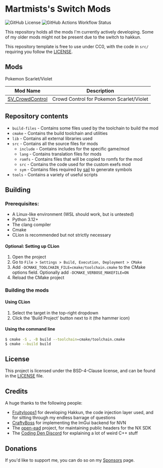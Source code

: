 # Martmists's Switch Mods
![GitHub License](https://img.shields.io/github/license/Martmists-GH/switch-mods)
![GitHub Actions Workflow Status](https://img.shields.io/github/actions/workflow/status/martmists-gh/switch-mods/build.yml)

This repository holds all the mods I'm currently actively developing. Some of my older mods might not be present due to the switch to hakkun.

This repository template is free to use under CC0, with the code in `src/` requiring you follow the [LICENSE](LICENSE).

## Mods

Pokemon Scarlet/Violet

| Mod Name                                            | Description                              |
|-----------------------------------------------------|------------------------------------------|
| [SV_CrowdControl](src/pokemon_sv/mod_crowd_control) | Crowd Control for Pokemon Scarlet/Violet |

## Repository contents

- `build-files` - Contains some files used by the toolchain to build the mod
- `cmake` - Contains the build toolchain and utilities
- `lib` - Contains all external libraries used
- `src` - Contains all the source files for mods
  - `include` - Contains includes for the specific game/mod
  - `lang` - Contains translation files for mods
  - `romfs` - Contains files that will be copied to romfs for the mod
  - `src` - Contains the code used for the custom exefs mod
  - `sym` - Contains files required by [sail](https://github.com/fruityloops1/LibHakkun/tree/main/hakkun/sail) to generate symbols
- `tools` - Contains a variety of useful scripts

## Building

### Prerequisites:

- A Linux-like environment (WSL should work, but is untested)
- Python 3.12+
- The clang compiler
- Cmake
- CLion is recommended but not strictly necessary

#### Optional: Setting up CLion

1. Open the project
2. Go to `File > Settings > Build, Execution, Deployment > CMake`
3. Add `-DCMAKE_TOOLCHAIN_FILE=cmake/toolchain.cmake` to the CMake options field. Optionally add `-DCMAKE_VERBOSE_MAKEFILE=ON`
4. Reload the CMake project

### Building the mods

#### Using CLion

1. Select the target in the top-right dropdown
2. Click the 'Build Project' button next to it (the hammer icon)

#### Using the command line

```bash
$ cmake -S . -B build --toolchain=cmake/toolchain.cmake
$ cmake --build build
```

## License

This project is licensed under the BSD-4-Clause license, and can be found in the [LICENSE](LICENSE) file.

## Credits

A huge thanks to the following people:

- [Fruityloops1](https://github.com/fruityloops1) for developing Hakkun, the code injection layer used, and for sitting through my endless barrage of questions
- [CraftyBoss](https://github.com/CraftyBoss) for implementing the ImGui backend for NVN
- The [open-ead](https://github.com/open-ead) project, for maintaining public headers for the NX SDK
- The [Coding Den Discord](https://discord.com/invite/code) for explaining a lot of weird C++ stuff

## Donations

If you'd like to support me, you can do so on my [Sponsors](https://github.com/sponsors/Martmists-GH) page.

